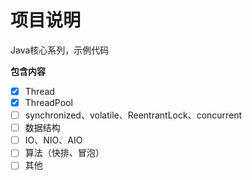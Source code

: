 # 项目说明

Java核心系列，示例代码



**包含内容**

- [x] Thread 
- [x] ThreadPool
- [ ] synchronized、volatile、ReentrantLock、concurrent
- [ ] 数据结构
- [ ] IO、NIO、AIO
- [ ] 算法（快排、冒泡）
- [ ] 其他
